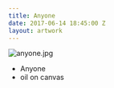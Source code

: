 ```yaml
---
title: Anyone
date: 2017-06-14 18:45:00 Z
layout: artwork
---
```


![anyone.jpg](/uploads/anyone.jpg)

- Anyone
- oil on canvas